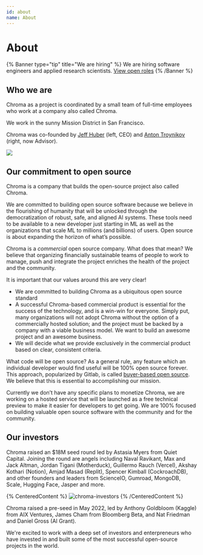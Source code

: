```yaml
---
id: about
name: About
---
```


# About

{% Banner type="tip" title="We are hiring" %}
We are hiring software engineers and applied research scientists. [View open roles](https://careers.trychroma.com/)
{% /Banner %}

## Who we are

Chroma as a project is coordinated by a small team of full-time employees who work at a company also called Chroma.

We work in the sunny Mission District in San Francisco.

Chroma was co-founded by [Jeff Huber](https://twitter.com/jeffreyhuber) (left, CEO) and [Anton Troynikov](https://twitter.com/atroyn) (right, now Advisor).

![](/team.JPG)

## Our commitment to open source

Chroma is a company that builds the open-source project also called Chroma.

We are committed to building open source software because we believe in the flourishing of humanity that will be unlocked through the democratization of robust, safe, and aligned AI systems. These tools need to be available to a new developer just starting in ML as well as the organizations that scale ML to millions (and billions) of users. Open source is about expanding the horizon of what’s possible.

Chroma is a _commercial_ open source company. What does that mean? We believe that organizing financially sustainable teams of people to work to manage, push and integrate the project enriches the health of the project and the community.

It is important that our values around this are very clear!

- We are committed to building Chroma as a ubiquitous open source standard
- A successful Chroma-based commercial product is essential for the success of the technology, and is a win-win for everyone. Simply put, many organizations will not adopt Chroma without the option of a commercially hosted solution; and the project must be backed by a company with a viable business model. We want to build an awesome project and an awesome business.
- We will decide what we provide exclusively in the commercial product based on clear, consistent criteria.

What code will be open source? As a general rule, any feature which an individual developer would find useful will be 100% open source forever. This approach, popularized by Gitlab, is called [buyer-based open source](https://about.gitlab.com/company/stewardship/). We believe that this is essential to accomplishing our mission.

Currently we don’t have any specific plans to monetize Chroma, we are working on a hosted service that will be launched as a free technical preview to make it easier for developers to get going. We are 100% focused on building valuable open source software with the community and for the community.

## Our investors

Chroma raised an $18M seed round led by Astasia Myers from Quiet Capital. Joining the round are angels including Naval Ravikant, Max and Jack Altman, Jordan Tigani (Motherduck), Guillermo Rauch (Vercel), Akshay Kothari (Notion), Amjad Masad (Replit), Spencer Kimball (CockroachDB), and other founders and leaders from ScienceIO, Gumroad, MongoDB, Scale, Hugging Face, Jasper and more.

{% CenteredContent %}
![chroma-investors](/investors.png)
{% /CenteredContent %}

Chroma raised a pre-seed in May 2022, led by Anthony Goldbloom (Kaggle) from AIX Ventures, James Cham from Bloomberg Beta, and Nat Friedman and Daniel Gross (AI Grant).

We're excited to work with a deep set of investors and enterpreneurs who have invested in and built some of the most successful open-source projects in the world.
